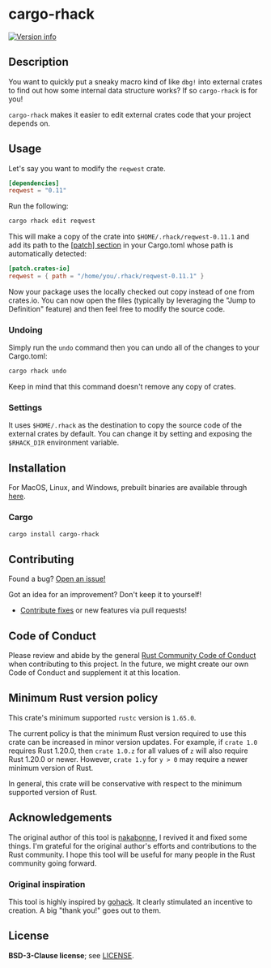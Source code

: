 # cargo-rhack

[![Version info](https://img.shields.io/crates/v/cargo-rhack.svg)](https://crates.io/crates/cargo-rhack)

## Description

You want to quickly put a sneaky macro kind of like `dbg!` into external crates
to find out how some internal data structure works? If so `cargo-rhack` is for
you!

`cargo-rhack` makes it easier to edit external crates code that your project
depends on.

## Usage

Let's say you want to modify the `reqwest` crate.

```toml
[dependencies]
reqwest = "0.11"
```

Run the following:

```sh
cargo rhack edit reqwest
```

This will make a copy of the crate into `$HOME/.rhack/reqwest-0.11.1` and add
its path to the
[[patch] section](https://doc.rust-lang.org/edition-guide/rust-2018/cargo-and-crates-io/replacing-dependencies-with-patch.html)
in your Cargo.toml whose path is automatically detected:

```toml
[patch.crates-io]
reqwest = { path = "/home/you/.rhack/reqwest-0.11.1" }
```

Now your package uses the locally checked out copy instead of one from
crates.io. You can now open the files (typically by leveraging the "Jump to
Definition" feature) and then feel free to modify the source code.

### Undoing

Simply run the `undo` command then you can undo all of the changes to your
Cargo.toml:

```sh
cargo rhack undo
```

Keep in mind that this command doesn't remove any copy of crates.

### Settings

It uses `$HOME/.rhack` as the destination to copy the source code of the
external crates by default. You can change it by setting and exposing the
`$RHACK_DIR` environment variable.

## Installation

For MacOS, Linux, and Windows, prebuilt binaries are available through
[here](https://github.com/simonsan/cargo-rhack/releases).

<!-- ### Debian/Ubuntu

```sh
wget https://github.com/nakabonne/rhack/releases/download/v0.1.0/rhack_linux_amd64.deb
apt install ./rhack_linux_amd64.deb
```

### Arch Linux

Currently there are no
[AUR packages](https://aur.archlinux.org/packages/cargo-rhack/) available. -->

### Cargo

```sh
cargo install cargo-rhack
```

<!--
### From source

```sh
git clone https://github.com/simonsan/cargo-rhack.git
cargo build --release
sudo install -m755 target/release/cargo-rhack /usr/local/bin/cargo-rhack
```

If you want to generate the man page, you can install it with `scdoc`.

```sh
sudo mkdir -p /usr/local/share/man/man1
scdoc < rhack.1.scd > rhack.1
sudo install -m644 rhack.1 /usr/local/share/man/man1/rhack.1
``` -->

## Contributing

Found a bug?
[Open an issue!](https://github.com/simonsan/cargo-rhack/issues/new/choose)

Got an idea for an improvement? Don't keep it to yourself!

- [Contribute fixes](https://github.com/simonsan/cargo-rhack/contribute) or new
  features via pull requests!

## Code of Conduct

Please review and abide by the general
[Rust Community Code of Conduct](https://www.rust-lang.org/policies/code-of-conduct)
when contributing to this project. In the future, we might create our own Code
of Conduct and supplement it at this location.

## Minimum Rust version policy

This crate's minimum supported `rustc` version is `1.65.0`.

The current policy is that the minimum Rust version required to use this crate
can be increased in minor version updates. For example, if `crate 1.0` requires
Rust 1.20.0, then `crate 1.0.z` for all values of `z` will also require Rust
1.20.0 or newer. However, `crate 1.y` for `y > 0` may require a newer minimum
version of Rust.

In general, this crate will be conservative with respect to the minimum
supported version of Rust.

## Acknowledgements

The original author of this tool is [nakabonne](https://github.com/nakabonne), I
revived it and fixed some things. I'm grateful for the original author's efforts
and contributions to the Rust community. I hope this tool will be useful for
many people in the Rust community going forward.

### Original inspiration

This tool is highly inspired by [gohack](https://github.com/rogpeppe/gohack). It
clearly stimulated an incentive to creation. A big "thank you!" goes out to
them.

## License

**BSD-3-Clause license**; see [LICENSE](./LICENSE).

